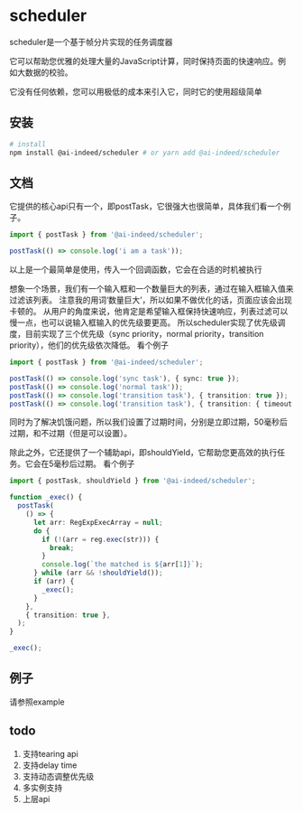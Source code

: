 # scheduler

scheduler是一个基于帧分片实现的任务调度器

它可以帮助您优雅的处理大量的JavaScript计算，同时保持页面的快速响应。例如大数据的校验。

它没有任何依赖，您可以用极低的成本来引入它，同时它的使用超级简单

## 安装

```bash
# install
npm install @ai-indeed/scheduler # or yarn add @ai-indeed/scheduler
```

## 文档

它提供的核心api只有一个，即postTask，它很强大也很简单，具体我们看一个例子。

```typescript
import { postTask } from '@ai-indeed/scheduler';

postTask(() => console.log('i am a task'));
```
以上是一个最简单是使用，传入一个回调函数，它会在合适的时机被执行

想象一个场景，我们有一个输入框和一个数量巨大的列表，通过在输入框输入值来过滤该列表。
注意我的用词‘数量巨大’，所以如果不做优化的话，页面应该会出现卡顿的。
从用户的角度来说，他肯定是希望输入框保持快速响应，列表过滤可以慢一点，也可以说输入框输入的优先级要更高。
所以scheduler实现了优先级调度，目前实现了三个优先级（sync priority，normal priority，transition priority），他们的优先级依次降低。
看个例子
```typescript
import { postTask } from '@ai-indeed/scheduler';

postTask(() => console.log('sync task'), { sync: true });
postTask(() => console.log('normal task'));
postTask(() => console.log('transition task'), { transition: true });
postTask(() => console.log('transition task'), { transition: { timeout: 3000 } }); // 自定义过期时间
```
同时为了解决饥饿问题，所以我们设置了过期时间，分别是立即过期，50毫秒后过期，和不过期（但是可以设置）。

除此之外，它还提供了一个辅助api，即shouldYield，它帮助您更高效的执行任务。它会在5毫秒后过期。
看个例子
```typescript
import { postTask, shouldYield } from '@ai-indeed/scheduler';

function _exec() {
  postTask(
    () => {
      let arr: RegExpExecArray = null;
      do {
        if (!(arr = reg.exec(str))) {
          break;
        }
        console.log(`the matched is ${arr[1]}`);
      } while (arr && !shouldYield());
      if (arr) {
        _exec();
      }
    },
    { transition: true },
  );
}

_exec();
```

## 例子

请参照example

## todo

1. 支持tearing api
2. 支持delay time
3. 支持动态调整优先级
4. 多实例支持
5. 上层api
